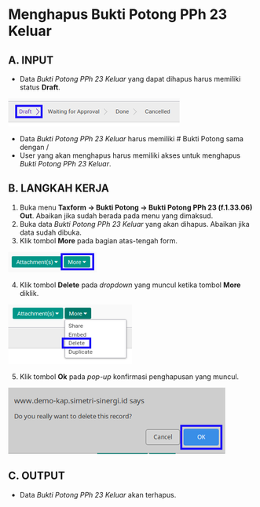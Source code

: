 # Menghapus Bukti Potong PPh 23 Keluar

## A. INPUT

* Data *Bukti Potong PPh 23 Keluar* yang dapat dihapus harus memiliki status **Draft**.

![](../../img/bukpot-pph-23-keluar/status-draft.png)

* Data *Bukti Potong PPh 23 Keluar* harus memiliki # Bukti Potong sama dengan /
* User yang akan menghapus harus memiliki akses untuk menghapus *Bukti Potong PPh 23 Keluar*.

## B. LANGKAH KERJA

1. Buka menu **Taxform -> Bukti Potong -> Bukti Potong PPh 23 (f.1.33.06) Out**. Abaikan jika sudah berada pada menu yang dimaksud.
2. Buka data *Bukti Potong PPh 23 Keluar* yang akan dihapus. Abaikan jika data sudah dibuka.
3. Klik tombol **More** pada bagian atas-tengah form.

![](../../img/bukpot-pph-23-keluar/tombol-more.png)

4. Klik tombol **Delete** pada *dropdown* yang muncul ketika tombol **More** diklik.

![](../../img/bukpot-pph-23-keluar/tombol-more-delete.png)

5. Klik tombol **Ok** pada *pop-up* konfirmasi penghapusan yang muncul.

![](../../img/bukpot-pph-23-keluar/pop-up-konfirmasi-delete.png)

## C. OUTPUT

* Data *Bukti Potong PPh 23 Keluar* akan terhapus.
